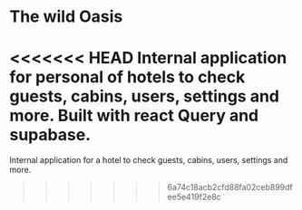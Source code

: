 # The wild Oasis

<<<<<<< HEAD
Internal application for personal of hotels to check guests, cabins, users, settings and more. Built with react Query and supabase.
=======
Internal application for a hotel to check guests, cabins, users, settings and more.
>>>>>>> 6a74c18acb2cfd88fa02ceb899dfee5e419f2e8c
